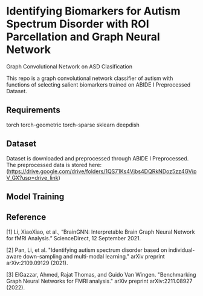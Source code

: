 # Identifying Biomarkers for Autism Spectrum Disorder with ROI Parcellation and Graph Neural Network 
Graph Convolutional Network on ASD Clasification

This repo is a graph convolutional network classifier of autism with functions of selecting salient biomarkers trained on ABIDE I Preprocessed Dataset. 

## Requirements
torch
torch-geometric
torch-sparse
sklearn
deepdish

## Dataset
Dataset is downloaded and preprocessed through ABIDE I Preprocessed. The preprocessed data is stored here: (https://drive.google.com/drive/folders/1QS71Ks4Vjbs4DQRkNDoz5zz4GVipV_GX?usp=drive_link)

## Model Training




## Reference
[1] Li, XiaoXiao, et al., “BrainGNN: Interpretable Brain Graph Neural Network for fMRI Analysis.” ScienceDirect, 12 September 2021.

[2] Pan, Li, et al. "Identifying autism spectrum disorder based on individual-aware down-sampling and multi-modal learning." arXiv preprint arXiv:2109.09129 (2021).

[3] ElGazzar, Ahmed, Rajat Thomas, and Guido Van Wingen. "Benchmarking Graph Neural Networks for FMRI analysis." arXiv preprint arXiv:2211.08927 (2022).
